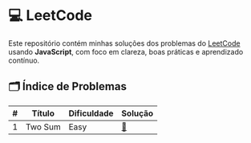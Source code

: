 # 💻 LeetCode

Este repositório contém minhas soluções dos problemas do [LeetCode](https://leetcode.com/) usando **JavaScript**, com foco em clareza, boas práticas e aprendizado contínuo.

## 🗂️ Índice de Problemas

| #   | Título                   | Dificuldade | Solução |
|-----|--------------------------|-------------|---------|
| 1   | Two Sum                  | Easy        | [📄](easy/twoSum.js) |

